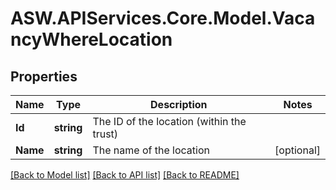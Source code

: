 # ASW.APIServices.Core.Model.VacancyWhereLocation
## Properties

Name | Type | Description | Notes
------------ | ------------- | ------------- | -------------
**Id** | **string** | The ID of the location (within the trust) | 
**Name** | **string** | The name of the location | [optional] 

[[Back to Model list]](../README.md#documentation-for-models) [[Back to API list]](../README.md#documentation-for-api-endpoints) [[Back to README]](../README.md)

